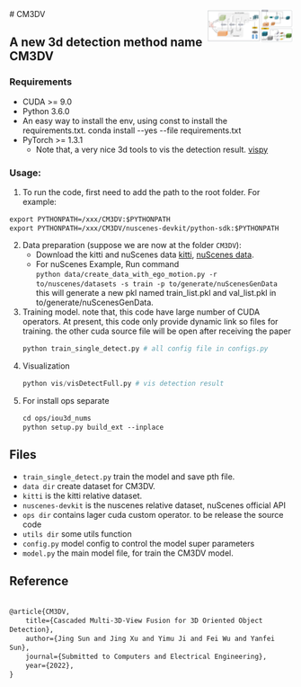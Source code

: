 <img src="docs/img.png" align="right" width="30%">
# CM3DV

## A new 3d detection method name CM3DV
### Requirements
- CUDA >= 9.0
- Python 3.6.0
- An easy way to install the env, using const to install the requirements.txt. conda install --yes --file requirements.txt
- PyTorch >= 1.3.1
  - Note that, a very nice 3d tools to vis the detection result. [vispy](https://github.com/vispy)
   
### Usage:
1. To run the code, first need to add the path to the root folder. For example:
```
export PYTHONPATH=/xxx/CM3DV:$PYTHONPATH
export PYTHONPATH=/xxx/CM3DV/nuscenes-devkit/python-sdk:$PYTHONPATH
```
2. Data preparation (suppose we are now at the folder `CM3DV`):
   - Download the kitti and nuScenes data [kitti](http://www.cvlibs.net/datasets/kitti/raw_data.php), [nuScenes data](https://www.nuscenes.org/).
   - For nuScenes Example, Run command  
     `python data/create_data_with_ego_motion.py -r to/nuscenes/datasets -s train -p to/generate/nuScenesGenData`
     this will generate a new pkl named train_list.pkl and val_list.pkl in to/generate/nuScenesGenData.
3. Training model. 
   note that, this code have large number of CUDA operators. At present, this code only provide dynamic link so files for training.
   the other cuda source file will be open after receiving the paper
   ```python 
   python train_single_detect.py # all config file in configs.py
   ```
4. Visualization
   ```python 
   python vis/visDetectFull.py # vis detection result
   ```
5. For install ops separate
   ```shell
   cd ops/iou3d_nums
   python setup.py build_ext --inplace
   ```

## Files
- `train_single_detect.py` train the model and save pth file.
- `data dir` create dataset for CM3DV.
- `kitti` is the kitti relative dataset.
- `nuscenes-devkit` is the nuscenes relative dataset, nuScenes official API
- `ops dir` contains lager cuda custom operator. to be release the source code
- `utils dir` some utils function
- `config.py` model config to control the model super parameters
- `model.py` the main model file, for train the CM3DV model.

## Reference
```

@article{CM3DV,
    title={Cascaded Multi-3D-View Fusion for 3D Oriented Object Detection},
    author={Jing Sun and Jing Xu and Yimu Ji and Fei Wu and Yanfei Sun},
    journal={Submitted to Computers and Electrical Engineering},
    year={2022},
}
```
